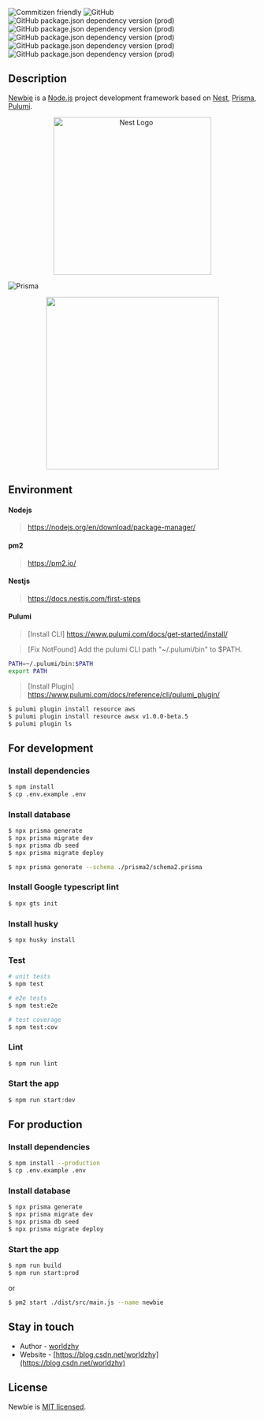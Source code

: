 <p align="left">

![Commitizen friendly](https://img.shields.io/badge/commitizen-friendly-brightgreen.svg?style=flat-square)
![GitHub](https://img.shields.io/github/license/worldzhy/newbie?style=flat-square)
![GitHub package.json dependency version (prod)](https://img.shields.io/github/package-json/dependency-version/worldzhy/newbie/@nestjs/core?style=flat-square)
![GitHub package.json dependency version (prod)](https://img.shields.io/github/package-json/dependency-version/worldzhy/newbie/@prisma/client?style=flat-square)
![GitHub package.json dependency version (prod)](https://img.shields.io/github/package-json/dependency-version/worldzhy/newbie/@pulumi/pulumi?style=flat-square)
![GitHub package.json dependency version (prod)](https://img.shields.io/github/package-json/dependency-version/worldzhy/newbie/passport?style=flat-square)
![GitHub package.json dependency version (prod)](https://img.shields.io/github/package-json/dependency-version/worldzhy/newbie/validator?style=flat-square)

</p>

## Description

[Newbie](https://github.com/worldzhy/newbie) is a [Node.js](http://nodejs.org) project development framework based on [Nest](https://github.com/nestjs/nest), [Prisma](https://github.com/prisma/prisma), [Pulumi](https://github.com/pulumi/pulumi).

<p align="center">
  <a href="http://nestjs.com/" target="blank"><img src="https://nestjs.com/img/logo_text.svg" width="320" alt="Nest Logo" /></a>
</p>
  
![Prisma](https://i.imgur.com/h6UIYTu.png)

<p align="center">
  <a href="https://www.pulumi.com?utm_campaign=pulumi-pulumi-github-repo&utm_source=github.com&utm_medium=top-logo" title="Pulumi - Modern Infrastructure as Code - AWS Azure Kubernetes Containers Serverless"><img src="https://www.pulumi.com/images/logo/logo-on-white-box.svg?" width="350"></a>
</p>

## Environment

#### Nodejs

> https://nodejs.org/en/download/package-manager/

#### pm2

> https://pm2.io/

#### Nestjs

> https://docs.nestjs.com/first-steps

#### Pulumi

> [Install CLI] https://www.pulumi.com/docs/get-started/install/

> [Fix NotFound] Add the pulumi CLI path "~/.pulumi/bin" to $PATH.

```bash
PATH=~/.pulumi/bin:$PATH
export PATH
```

> [Install Plugin] https://www.pulumi.com/docs/reference/cli/pulumi_plugin/

```bash
$ pulumi plugin install resource aws
$ pulumi plugin install resource awsx v1.0.0-beta.5
$ pulumi plugin ls
```

## For development

### Install dependencies

```bash
$ npm install
$ cp .env.example .env
```

### Install database

```bash
$ npx prisma generate
$ npx prisma migrate dev
$ npx prisma db seed
$ npx prisma migrate deploy

$ npx prisma generate --schema ./prisma2/schema2.prisma
```

### Install Google typescript lint

```bash
$ npx gts init
```

### Install husky

```bash
$ npx husky install
```

### Test

```bash
# unit tests
$ npm test

# e2e tests
$ npm test:e2e

# test coverage
$ npm test:cov
```

### Lint

```bash
$ npm run lint
```

### Start the app

```bash
$ npm run start:dev
```

## For production

### Install dependencies

```bash
$ npm install --production
$ cp .env.example .env

```

### Install database

```bash
$ npx prisma generate
$ npx prisma migrate dev
$ npx prisma db seed
$ npx prisma migrate deploy
```

### Start the app

```bash
$ npm run build
$ npm run start:prod
```

or

```bash
$ pm2 start ./dist/src/main.js --name newbie
```

## Stay in touch

- Author - [worldzhy](https://blog.csdn.net/worldzhy)
- Website - [https://blog.csdn.net/worldzhy](https://blog.csdn.net/worldzhy)

## License

Newbie is [MIT licensed](LICENSE).
